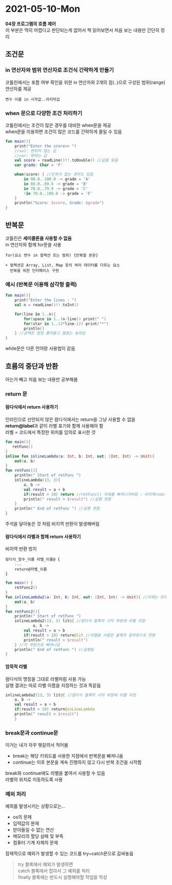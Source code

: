 # 2021-05-10-Mon
**04장 프로그램의 흐름 제어**   
이 부분은 딱히 어렵다고 판단되는게 없어서 책 읽어보면서 처음 보는 내용만 간단히 정리   
## 조건문
### in 연산자와 범위 연산자로 조건식 간략하게 만들기
코틀린에서는 포함 여부 확인을 위한 in 연산자와 2개의 점(..)으로 구성된 범위(range) 연산자를 제공   
```text
변수 이름 in 시작값..마지막값
```
### when 문으로 다양한 조건 처리하기
코틀린에서는 조건이 많은 경우를 대비한 when문을 제공   
when문을 이용하면 조건이 많은 코드를 간략하게 줄일 수 있음
```kotlin
fun main(){
    print("Enter the score>> ")
    //val: 변하지 않는 값
    //var: 변하는 값
    val score = readLine()!!.toDouble() //값을 읽음
    var grade: Char = 'F'

    when(score) { //인자가 없는 경우도 있음
        in 90.0..100.0 -> grade = 'A'
        in 80.0..89.9 -> grade = 'B'
        in 70.0..79.9 -> grade = 'C'
        !in 70.0..100.0 -> grade = 'F'
    }
    println("Score: $score, Grade: $grade")
}
```
## 반복문
코틀린은 **세미콜론을 사용할 수 없음**   
in 연산자와 함께 for문을 사용
```text
for(요소 변수 in 컬렉션 또는 범위) {반복할 본문}

+ 컬렉션은 Array, List, Map 등의 여러 데이터를 다루는 요소
  반복을 위한 인터페이스 구현
```
### 예시 (반복문 이용해 삼각형 출력)
```kotlin
fun main(){
    print("Enter the lines : ")
    val n = readLine()!!.toInt()

    for(line in 1..n){
        for(space in 1..(n-line)) print(" ")
        for(star in 1..(2*line-1)) print("*")
        println()
    } //공백은 점점 줄어들고 별표는 늘어남
}
```
while문은 다른 언어랑 사용법이 같음
## 흐름의 중단과 반환
아는거 빼고 처음 보는 내용만 공부해봄   
### return 문
#### 람다식에서 return 사용하기
인라인으로 선언되지 않은 람다식에서는 return을 그냥 사용할 수 없음   
**return@label**과 같이 라벨 표기와 함께 사용해야 함   
라벨 = 코드에서 특정한 위치를 임의로 표시한 것   
```kotlin
fun main(){
   retFunc()
}
inline fun inlineLambda(a: Int, b: Int, out: (Int, Int) -> Unit){
    out(a, b)
}
fun retFunc(){
    println(" Start of retFunc ")
    inlineLambda(13, 3){
        a, b ->
        val result = a + b
        if(result > 10) return //retFunc() 자체를 빠져나가버림 : 비지역(non-local) 반환
        println(" result > $result") //실행 못함
    }
    println(" End of retFunc ") //실행 못함
}
```
주석을 달아놓은 것 처럼 비지역 반환이 발생해버림
#### 람다식에서 라벨과 함께 return 사용하기
비지역 반환 방지
```text
람다식_함수_이름 라벨_이름@ {
    ...
    return@라벨_이름
}
```
```kotlin
fun main() {
    retFunc2()
}
fun inlineLambda2(a: Int, b: Int, out: (Int, Int) -> Unit){ //이제는 인라인 함수 아님
    out(a, b)
}
fun retFunc2(){
    println(" Start of retFunc ")
    inlineLambda2(13, 3) lit@{ //람다식 블록의 시작 부분에 라벨 지정
            a, b ->
        val result = a + b
        if(result > 10) return@lit //라벨을 사용한 블록의 끝부분으로 반환
        println(" result > $result")
    } //이 부분으로 빠져나감
    println(" End of retFunc ") //실행됨
}
```
#### 암묵적 라벨
람다식의 명칭을 그대로 라벨처럼 사용 가능   
실행 결과는 따로 라벨 이름을 지정하는 것과 똑같음
```kotlin
inlineLambda2(13, 3) lit@{ //람다식 블록의 시작 부분에 라벨 지정
    a, b ->
    val result = a + b
    if(result > 10) return@inLineLambda
    println(" result > $result")
    }
```
### break문과 continue문
이거는 내가 자꾸 헷갈려서 적어봄
* break는 해당 키워드를 사용한 지점에서 반복문을 빠져나옴
* continue는 이후 본문을 계속 진행하지 않고 다시 반복 조건을 시작함

break와 continue에도 라벨을 붙여서 사용할 수 있음   
라벨의 위치로 이동하도록 사용
### 예외 처리
예외를 발생시키는 상황으로는...   
* os의 문제
* 입력값의 문제
* 받아들일 수 없는 연산
* 메모리의 할당 실패 및 부족
* 컴퓨터 기계 자체의 문제

잠재적으로 예외가 발생할 수 있는 코드를 try~catch문으로 감싸놓음   
> try 블록에서 예외가 발생하면   
catch 블록에서 잡아서 그 예외를 처리   
finally 블록에는 반드시 실행해야할 작업을 작성

